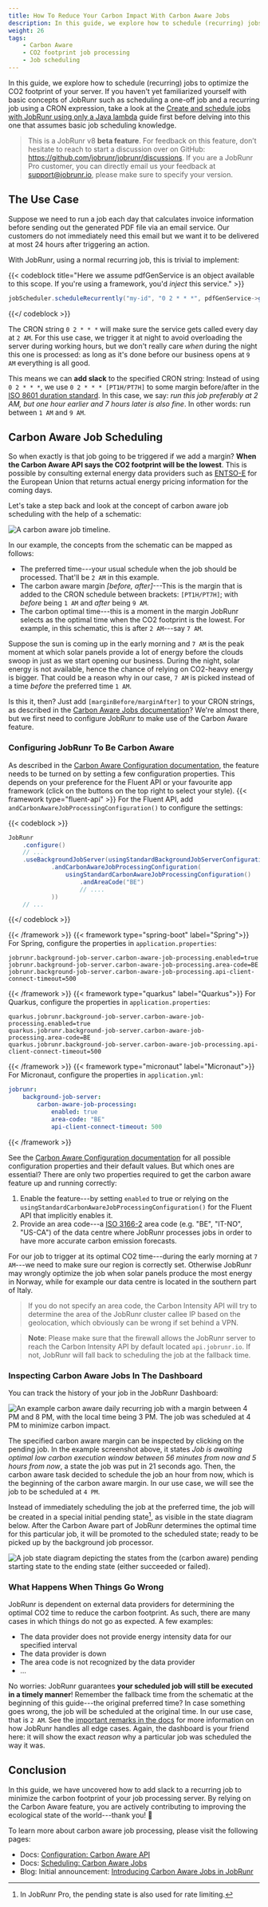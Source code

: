 ```yaml
---
title: How To Reduce Your Carbon Impact With Carbon Aware Jobs
description: In this guide, we explore how to schedule (recurring) jobs to optimize the CO2 footprint of your server.
weight: 26 
tags:
    - Carbon Aware
    - CO2 footprint job processing
    - Job scheduling
---
```


In this guide, we explore how to schedule (recurring) jobs to optimize the CO2 footprint of your server. If you haven't yet familiarized yourself with basic concepts of JobRunr such as scheduling a one-off job and a recurring job using a CRON expression, take a look at the [Create and schedule jobs with JobRunr using only a Java lambda](/en/guides/intro/java-lambda/) guide first before delving into this one that assumes basic job scheduling knowledge. 

> This is a JobRunr v8 **beta feature**. For feedback on this feature, don’t hesitate to reach to start a discussion over on GitHub: https://github.com/jobrunr/jobrunr/discussions. If you are a JobRunr Pro customer, you can directly email us your feedback at support@jobrunr.io, please make sure to specify your version.

## The Use Case

Suppose we need to run a job each day that calculates invoice information before sending out the generated PDF file via an email service. Our customers do not immediately need this email but we want it to be delivered at most 24 hours after triggering an action.

With JobRunr, using a normal recurring job, this is trivial to implement:

{{< codeblock title="Here we assume pdfGenService is an object available to this scope. If you're using a framework, you'd _inject_ this service." >}}
```java
jobScheduler.scheduleRecurrently("my-id", "0 2 * * *", pdfGenService->generateAndMail())
```
{{</ codeblock >}}

The CRON string `0 2 * * *` will make sure the service gets called every day at `2 AM`. For this use case, we trigger it at night to avoid overloading the server during working hours, but we don't really care _when_ during the night this one is processed: as long as it's done before our business opens at `9 AM` everything is all good.

This means we can **add slack** to the specified CRON string: Instead of using `0 2 * * *`, we use `0 2 * * * [PT1H/PT7H]` to some margin before/after in the [ISO 8601 duration standard](https://en.wikipedia.org/wiki/ISO_8601). In this case, we say: _run this job preferably at 2 AM, but one hour earlier and 7 hours later is also fine_. In other words: run between `1 AM` and `9 AM`.

## Carbon Aware Job Scheduling

So when exactly is that job going to be triggered if we add a margin? **When the Carbon Aware API says the CO2 footprint will be the lowest**. This is possible by consulting external energy data providers such as [ENTSO-E](https://www.entsoe.eu/) for the European Union that returns actual energy pricing information for the coming days. 

Let's take a step back and look at the concept of carbon aware job scheduling with the help of a schematic:

![](/documentation/carbon-schematic.png "A carbon aware job timeline.")

In our example, the concepts from the schematic can be mapped as follows:

- The preferred time---your usual schedule when the job should be processed. That'll be `2 AM` in this example.
- The carbon aware margin _\[before, after\]_---This is the margin that is added to the CRON schedule between brackets: `[PT1H/PT7H]`; with _before_ being `1 AM` and _after_ being `9 AM`.
- The carbon optimal time---this is a moment in the margin JobRunr selects as the optimal time when the CO2 footprint is the lowest. For example, in this schematic, this is after `2 AM`---say `7 AM`.

Suppose the sun is coming up in the early morning and `7 AM` is the peak moment at which solar panels provide a lot of energy before the clouds swoop in just as we start opening our business. During the night, solar energy is not available, hence the chance of relying on CO2-heavy energy is bigger. That could be a reason why in our case, `7 AM` is picked instead of a time _before_ the preferred time `1 AM`.

Is this it, then? Just add `[marginBefore/marginAfter]` to your CRON strings, as described in the [Carbon Aware Jobs documentation](/en/documentation/background-methods/carbon-aware-jobs/)? We're almost there, but we first need to configure JobRunr to make use of the Carbon Aware feature. 

### Configuring JobRunr To Be Carbon Aware

As described in the [Carbon Aware Configuration documentation](/en/documentation/configuration/carbon-aware/), the feature needs to be turned on by setting a few configuration properties. This depends on your preference for the Fluent API or your favourite app framework (click on the buttons on the top right to select your style).
{{< framework type="fluent-api" >}}
For the Fluent API, add `andCarbonAwareJobProcessingConfiguration()` to configure the settings:

{{< codeblock >}}
```java
JobRunr
    .configure()
    // ...
    .useBackgroundJobServer(usingStandardBackgroundJobServerConfiguration()
            .andCarbonAwareJobProcessingConfiguration(
                usingStandardCarbonAwareJobProcessingConfiguration()
                    .andAreaCode("BE")
                    // ....
            ))
    // ...
```
{{</ codeblock >}}

{{< /framework >}}
{{< framework type="spring-boot" label="Spring">}}
For Spring, configure the properties in `application.properties`:

```
jobrunr.background-job-server.carbon-aware-job-processing.enabled=true
jobrunr.background-job-server.carbon-aware-job-processing.area-code=BE
jobrunr.background-job-server.carbon-aware-job-processing.api-client-connect-timeout=500
```

{{< /framework >}}
{{< framework type="quarkus" label="Quarkus">}}
For Quarkus, configure the properties in `application.properties`:

```
quarkus.jobrunr.background-job-server.carbon-aware-job-processing.enabled=true
quarkus.jobrunr.background-job-server.carbon-aware-job-processing.area-code=BE
quarkus.jobrunr.background-job-server.carbon-aware-job-processing.api-client-connect-timeout=500
```

{{< /framework >}}
{{< framework type="micronaut" label="Micronaut">}}
For Micronaut, configure the properties in `application.yml`:

```yml
jobrunr:
    background-job-server:
        carbon-aware-job-processing:
            enabled: true
            area-code: "BE"
            api-client-connect-timeout: 500
```

{{< /framework >}}

See the [Carbon Aware Configuration documentation](/en/documentation/configuration/carbon-aware/) for all possible configuration properties and their default values. But which ones are essential? There are only two properties required to get the carbon aware feature up and running correctly:

1. Enable the feature---by setting `enabled` to true or relying on the `usingStandardCarbonAwareJobProcessingConfiguration()` for the Fluent API that implicitly enables it. 
2. Provide an area code---a [ISO 3166-2](https://en.wikipedia.org/wiki/ISO_3166-2) area code (e.g. "BE", "IT-NO", "US-CA") of the data centre where JobRunr processes jobs in order to have more accurate carbon emission forecasts. 

For our job to trigger at its optimal CO2 time---during the early morning at `7 AM`---we need to make sure our region is correctly set. Otherwise JobRunr may wrongly optimize the job when solar panels produce the most energy in Norway, while for example our data centre is located in the southern part of Italy. 

> If you do not specify an area code, the Carbon Intensity API will try to determine the area of the JobRunr cluster callee IP based on the geolocation, which obviously can be wrong if set behind a VPN.

> **Note**: Please make sure that the firewall allows the JobRunr server to reach the Carbon Intensity API by default located `api.jobrunr.io`. If not, JobRunr will fall back to scheduling the job at the fallback time.

### Inspecting Carbon Aware Jobs In The Dashboard

You can track the history of your job in the JobRunr Dashboard:

![](/documentation/carbon-aware-job-scheduled-to-minimize-carbon-impact.png "An example carbon aware daily recurring job with a margin between 4 PM and 8 PM, with the local time being 3 PM. The job was scheduled at 4 PM to minimize carbon impact.")

The specified carbon aware margin can be inspected by clicking on the pending job. In the example screenshot above, it states _Job is awaiting optimal low carbon execution window between 56 minutes from now and 5 hours from now_, a state the job was put in 21 seconds ago. Then, the carbon aware task decided to schedule the job an hour from now, which is the beginning of the carbon aware margin. In our use case, we will see the job to be scheduled at `4 PM`.

Instead of immediately scheduling the job at the preferred time, the job will be created in a special initial pending state[^propending], as visible in the state diagram below. After the Carbon Aware part of JobRunr determines the optimal time for this particular job, it will be promoted to the scheduled state; ready to be picked up by the background job processor.

[^propending]: In JobRunr Pro, the pending state is also used for rate limiting.

![](/guides/carbon-states.png "A job state diagram depicting the states from the (carbon aware) pending starting state to the ending state (either succeeded or failed).")


### What Happens When Things Go Wrong

JobRunr is dependent on external data providers for determining the optimal CO2 time to reduce the carbon footprint. As such, there are many cases in which things do not go as expected. A few examples:

- The data provider does not provide energy intensity data for our specified interval
- The data provider is down
- The area code is not recognized by the data provider
- ...

No worries: JobRunr guarantees **your scheduled job will still be executed in a timely manner**! Remember the fallback time from the schematic at the beginning of this guide---the original preferred time? In case something goes wrong, the job will be scheduled at the original time. In our use case, that is `2 AM`. See the [important remarks in the docs](/en/documentation/background-methods/carbon-aware-jobs/#-important-remarks) for more information on how JobRunr handles all edge cases. Again, the dashboard is your friend here: it will show the exact _reason_ why a particular job was scheduled the way it was.  

## Conclusion

In this guide, we have uncovered how to add slack to a recurring job to minimize the carbon footprint of your job processing server. By relying on the Carbon Aware feature, you are actively contributing to improving the ecological state of the world---thank you! 🌲

To learn more about carbon aware job processing, please visit the following pages:

- Docs: [Configuration: Carbon Aware API](/en/documentation/configuration/carbon-aware/)
- Docs: [Scheduling: Carbon Aware Jobs](/en/documentation/background-methods/carbon-aware-jobs/)
- Blog: Initial announcement: [Introducing Carbon Aware Jobs in JobRunr](/en/blog/2024-03-21-carbon-aware-job-scheduling/)
